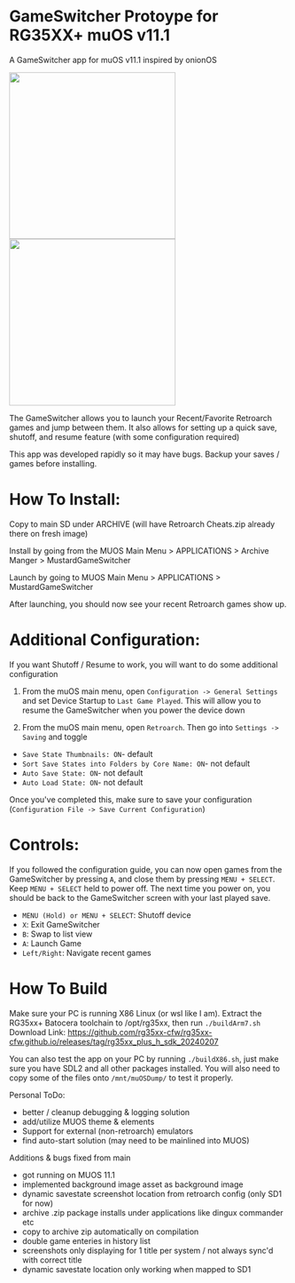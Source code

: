 # GameSwitcher Protoype for RG35XX+ muOS v11.1

A GameSwitcher app for muOS v11.1 inspired by onionOS

<div>
<img src="https://i.imgur.com/a1uIJaF.png" width="300">
<img src="https://media.giphy.com/media/v1.Y2lkPTc5MGI3NjExeG1oMjY3ZHNubnpnMTJpMmg5MGUwemcwenJ2eTZxY3lpdDZheGhydCZlcD12MV9pbnRlcm5hbF9naWZfYnlfaWQmY3Q9Zw/Pq4IfxNQF8FO6e1x0g/source.gif" width="300">
</div>

The GameSwitcher allows you to launch your Recent/Favorite Retroarch games and jump between them.
It also allows for setting up a quick save, shutoff, and resume feature (with some configuration required)

This app was developed rapidly so it may have bugs. Backup your saves / games before installing.

# How To Install:
Copy to main SD under ARCHIVE (will have Retroarch Cheats.zip already there on fresh image)

Install by going from the MUOS Main Menu > APPLICATIONS > Archive Manger > MustardGameSwitcher

Launch by going to MUOS Main Menu > APPLICATIONS > MustardGameSwitcher

After launching, you should now see your recent Retroarch games show up.


# Additional Configuration:

If you want Shutoff / Resume to work, you will want to do some additional configuration 

1. From the muOS main menu, open `Configuration -> General Settings` and set Device Startup to `Last Game Played`.
This will allow you to resume the GameSwitcher when you power the device down

2. From the muOS main menu, open `Retroarch`. Then go into `Settings -> Saving` and toggle

- `Save State Thumbnails: ON`- default
- `Sort Save States into Folders by Core Name: ON`- not default
- `Auto Save State: ON`- not default
- `Auto Load State: ON`- not default

Once you've completed this, make sure to save your configuration (`Configuration File -> Save Current Configuration`)

# Controls:

If you followed the configuration guide, you can now open games from the GameSwitcher by pressing `A`, and close them by pressing `MENU + SELECT`.
Keep `MENU + SELECT` held to power off. The next time you power on, you should be back to the GameSwitcher screen with your last played save.  

- `MENU (Hold) or MENU + SELECT`: Shutoff device
- `X`: Exit GameSwitcher
- `B`: Swap to list view
- `A`: Launch Game
- `Left/Right`: Navigate recent games


# How To Build

Make sure your PC is running X86 Linux (or wsl like I am). Extract the RG35xx+ Batocera toolchain to /opt/rg35xx, then run `./buildArm7.sh`
Download Link: https://github.com/rg35xx-cfw/rg35xx-cfw.github.io/releases/tag/rg35xx_plus_h_sdk_20240207

You can also test the app on your PC by running `./buildX86.sh`, just make sure you have SDL2 and all other packages installed.
You will also need to copy some of the files onto `/mnt/muOSDump/` to test it properly.

Personal ToDo:

- better / cleanup debugging & logging solution
- add/utilize MUOS theme & elements
- Support for external (non-retroarch) emulators
- find auto-start solution (may need to be mainlined into MUOS)

  
Additions & bugs fixed from main
+ got running on MUOS 11.1
+ implemented background image asset as background image
+ dynamic savestate screenshot location from retroarch config (only SD1 for now)
+ archive .zip package installs under applications like dingux commander etc
+ copy to archive zip automatically on compilation
+ double game enteries in history list
+ screenshots only displaying for 1 title per system / not always sync'd with correct title
+ dynamic savestate location only working when mapped to SD1

